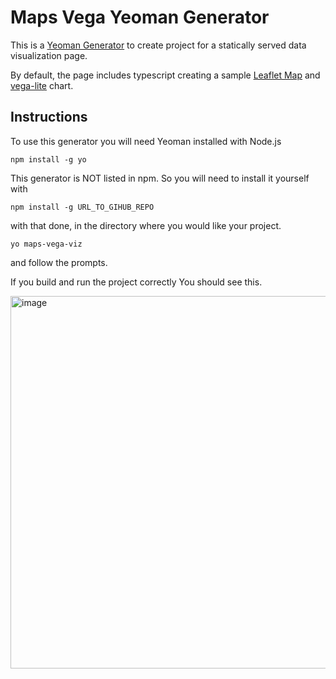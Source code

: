 # Maps Vega Yeoman Generator

This is a [Yeoman Generator](https://yeoman.io/generators/) to create project for a statically served data visualization page.

By default, the page includes typescript creating a sample [Leaflet Map](https://leafletjs.com/) and [vega-lite](https://vega.github.io/vega-lite/docs/) chart. 

## Instructions

To use this generator you will need Yeoman installed with Node.js

```
npm install -g yo
```
This generator is NOT listed in npm. So you will need to install it yourself with 

```
npm install -g URL_TO_GIHUB_REPO
```
with that done, in the directory where you would like your project. 


```
yo maps-vega-viz
```

and follow the prompts. 


If you build and run the project correctly You should see this. 

<img width="596" alt="image" src="https://user-images.githubusercontent.com/20745904/129037794-3668b7eb-5ce6-4f4f-880c-a3b23fee6614.png">
